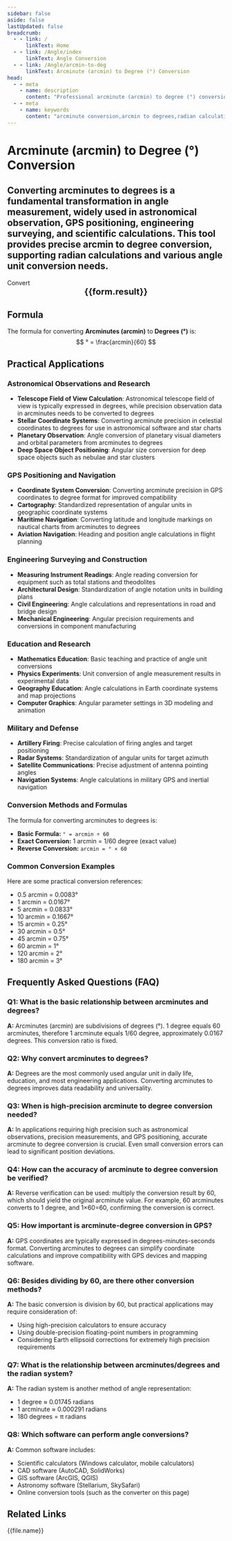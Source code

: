 ```yaml
---
sidebar: false
aside: false
lastUpdated: false
breadcrumb:
  - - link: /
      linkText: Home
  - - link: /Angle/index
      linkText: Angle Conversion
  - - link: /Angle/arcmin-to-deg
      linkText: Arcminute (arcmin) to Degree (°) Conversion
head:
  - - meta
    - name: description
      content: "Professional arcminute (arcmin) to degree (°) conversion tool, supporting radian calculations and angle unit conversions. Suitable for astronomical observations, GPS positioning, engineering surveying, and other scenarios, providing precise angle conversion formulas and practical guides."
  - - meta
    - name: keywords
      content: "arcminute conversion,arcmin to degrees,radian calculation formula,angle unit conversion,arcminute equals how many degrees,astronomical observation,GPS positioning,engineering surveying,angle calculator,radians to degrees"
---
```

# Arcminute (arcmin) to Degree (°) Conversion

Converting arcminutes to degrees is a fundamental transformation in angle measurement, widely used in astronomical observation, GPS positioning, engineering surveying, and scientific calculations. This tool provides precise arcmin to degree conversion, supporting radian calculations and various angle unit conversion needs.
---
<script setup>
import { onMounted, reactive, inject, ref } from 'vue'
import { NButton, NForm, NFormItem, NInput, NInputNumber, NSelect, NCard, useMessage,NGrid ,NGi } from 'naive-ui'
import { defineClientComponent } from 'vitepress'
import { Angle } from '../files';
const convert = inject('convert')
const seoKey = ['radian calculation formula','radian formula','radian calculation','radian unit','rad to degree conversion','radian unit','how many degrees in one radian','radian to degree conversion','what unit is rad','radian to degree system conversion','radian system','radian and degree conversion','radians','radians to degrees','radian to degree','radian','rad','unit after minute','what unit is arcmin','arcminute equals how many degrees','arcminute','degree minute','arcmin']
const form = reactive({
  number: null,
  result: '',
  title: 'Arcminute to Degree Converter',
})

const convertHandler = () => {
  if (form.number !== null && !isNaN(form.number)) {
    const convertedValue = parseFloat(form.number) / 60
    form.result = `${form.number}arcmin = ${convertedValue.toFixed(4)}°`
  } else {
    form.result = 'Please enter a valid number.'
  }
}
</script>

<n-card title="Arcminute to Degree Converter" embedded :bordered="false" hoverable>
  <n-form size="large" :model="form">
    <n-form-item label="Arcminute (arcmin)">
      <n-input-number v-model:value="form.number" placeholder="Enter arcminutes" style="width: 100%" />
    </n-form-item>
    <n-form-item>
      <n-button type="info" @click="convertHandler" block>Convert</n-button>
    </n-form-item>
  </n-form>

  <n-card embedded :bordered="false" hoverable style="margin-top: 16px;">
    <template #header>
      <div style="text-align:center;font-size:16px;color:#666;">
        {{form.title}}
      </div>
    </template>
    <div style="text-align:center;font-size:20px;">
      <strong>{{form.result}}</strong>
    </div>
    <template #footer>
      <div style="text-align:center;font-size:12px;color:#999;">
        <span v-for="(keyword, index) in seoKey" :key="index">
          {{keyword}}<span v-if="index < seoKey.length - 1"> | </span>
        </span>
      </div>
    </template>
  </n-card>
</n-card>

## Formula

The formula for converting **Arcminutes (arcmin)** to **Degrees (°)** is:
$$ ° = \frac{arcmin}{60} $$

## Practical Applications

### Astronomical Observations and Research

* **Telescope Field of View Calculation**: Astronomical telescope field of view is typically expressed in degrees, while precision observation data in arcminutes needs to be converted to degrees
* **Stellar Coordinate Systems**: Converting arcminute precision in celestial coordinates to degrees for use in astronomical software and star charts
* **Planetary Observation**: Angle conversion of planetary visual diameters and orbital parameters from arcminutes to degrees
* **Deep Space Object Positioning**: Angular size conversion for deep space objects such as nebulae and star clusters

### GPS Positioning and Navigation

* **Coordinate System Conversion**: Converting arcminute precision in GPS coordinates to degree format for improved compatibility
* **Cartography**: Standardized representation of angular units in geographic coordinate systems
* **Maritime Navigation**: Converting latitude and longitude markings on nautical charts from arcminutes to degrees
* **Aviation Navigation**: Heading and position angle calculations in flight planning

### Engineering Surveying and Construction

* **Measuring Instrument Readings**: Angle reading conversion for equipment such as total stations and theodolites
* **Architectural Design**: Standardization of angle notation units in building plans
* **Civil Engineering**: Angle calculations and representations in road and bridge design
* **Mechanical Engineering**: Angular precision requirements and conversions in component manufacturing

### Education and Research

* **Mathematics Education**: Basic teaching and practice of angle unit conversions
* **Physics Experiments**: Unit conversion of angle measurement results in experimental data
* **Geography Education**: Angle calculations in Earth coordinate systems and map projections
* **Computer Graphics**: Angular parameter settings in 3D modeling and animation

### Military and Defense

* **Artillery Firing**: Precise calculation of firing angles and target positioning
* **Radar Systems**: Standardization of angular units for target azimuth
* **Satellite Communications**: Precise adjustment of antenna pointing angles
* **Navigation Systems**: Angle calculations in military GPS and inertial navigation

### Conversion Methods and Formulas

The formula for converting arcminutes to degrees is:

- **Basic Formula:** `° = arcmin ÷ 60`
- **Exact Conversion:** 1 arcmin = 1/60 degree (exact value)
- **Reverse Conversion:** `arcmin = ° × 60`

### Common Conversion Examples

Here are some practical conversion references:

- 0.5 arcmin = 0.0083°
- 1 arcmin = 0.0167°
- 5 arcmin = 0.0833°
- 10 arcmin = 0.1667°
- 15 arcmin = 0.25°
- 30 arcmin = 0.5°
- 45 arcmin = 0.75°
- 60 arcmin = 1°
- 120 arcmin = 2°
- 180 arcmin = 3°

## Frequently Asked Questions (FAQ)

### Q1: What is the basic relationship between arcminutes and degrees?
**A:** Arcminutes (arcmin) are subdivisions of degrees (°). 1 degree equals 60 arcminutes, therefore 1 arcminute equals 1/60 degree, approximately 0.0167 degrees. This conversion ratio is fixed.

### Q2: Why convert arcminutes to degrees?
**A:** Degrees are the most commonly used angular unit in daily life, education, and most engineering applications. Converting arcminutes to degrees improves data readability and universality.

### Q3: When is high-precision arcminute to degree conversion needed?
**A:** In applications requiring high precision such as astronomical observations, precision measurements, and GPS positioning, accurate arcminute to degree conversion is crucial. Even small conversion errors can lead to significant position deviations.

### Q4: How can the accuracy of arcminute to degree conversion be verified?
**A:** Reverse verification can be used: multiply the conversion result by 60, which should yield the original arcminute value. For example, 60 arcminutes converts to 1 degree, and 1×60=60, confirming the conversion is correct.

### Q5: How important is arcminute-degree conversion in GPS?
**A:** GPS coordinates are typically expressed in degrees-minutes-seconds format. Converting arcminutes to degrees can simplify coordinate calculations and improve compatibility with GPS devices and mapping software.

### Q6: Besides dividing by 60, are there other conversion methods?
**A:** The basic conversion is division by 60, but practical applications may require consideration of:
- Using high-precision calculators to ensure accuracy
- Using double-precision floating-point numbers in programming
- Considering Earth ellipsoid corrections for extremely high precision requirements

### Q7: What is the relationship between arcminutes/degrees and the radian system?
**A:** The radian system is another method of angle representation:
- 1 degree ≈ 0.01745 radians
- 1 arcminute ≈ 0.000291 radians
- 180 degrees = π radians

### Q8: Which software can perform angle conversions?
**A:** Common software includes:
- Scientific calculators (Windows calculator, mobile calculators)
- CAD software (AutoCAD, SolidWorks)
- GIS software (ArcGIS, QGIS)
- Astronomy software (Stellarium, SkySafari)
- Online conversion tools (such as the converter on this page)

## Related Links
<n-grid x-gap="12" :cols="2">
  <n-gi v-for="(file, index) in Angle" :key="index">
    <n-button
      text
      tag="a"
      :href="file.path"
      type="info"
    >
      {{file.name}}
    </n-button>
  </n-gi>
</n-grid>